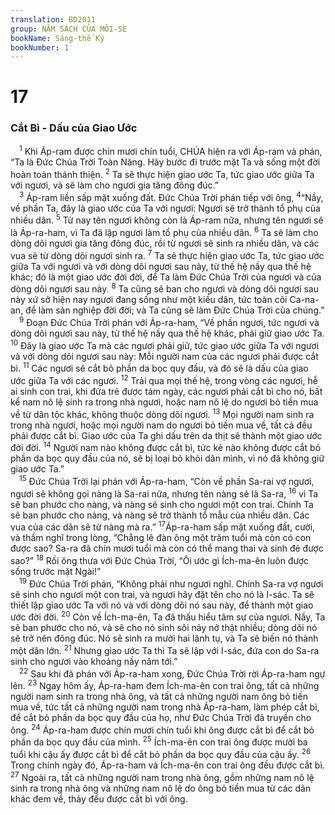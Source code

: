```yaml
---
translation: BD2011
group: NĂM SÁCH CỦA MÔI-SE
bookName: Sáng-thế Ký 
bookNumber: 1
---
```


<div class="title"><h1>17</h1><h3>Cắt Bì - Dấu của Giao Ước</h3></div>
<span class="verse sa_17_1"> <sup>1</sup> Khi Áp-ram được chín mươi chín tuổi, CHÚA hiện ra với Áp-ram và phán, “Ta là Ðức Chúa Trời Toàn Năng. Hãy bước đi trước mặt Ta và sống một đời hoàn toàn thánh thiện. </span>
<span class="verse sa_17_2"><sup>2</sup> Ta sẽ thực hiện giao ước Ta, tức giao ước giữa Ta với ngươi, và sẽ làm cho ngươi gia tăng đông đúc.”<br/></span>
<span class="verse sa_17_3"> <sup>3</sup> Áp-ram liền sấp mặt xuống đất. Ðức Chúa Trời phán tiếp với ông, </span>
<span class="verse sa_17_4"><sup>4</sup>“Nầy, về phần Ta, đây là giao ước của Ta với ngươi: Ngươi sẽ trở thành tổ phụ của nhiều dân. </span>
<span class="verse sa_17_5"><sup>5</sup> Từ nay tên ngươi không còn là Áp-ram nữa, nhưng tên ngươi sẽ là Áp-ra-ham, vì Ta đã lập ngươi làm tổ phụ của nhiều dân. </span>
<span class="verse sa_17_6"><sup>6</sup> Ta sẽ làm cho dòng dõi ngươi gia tăng đông đúc, rồi từ ngươi sẽ sinh ra nhiều dân, và các vua sẽ từ dòng dõi ngươi sinh ra. </span>
<span class="verse sa_17_7"><sup>7</sup> Ta sẽ thực hiện giao ước Ta, tức giao ước giữa Ta với ngươi và với dòng dõi ngươi sau này, từ thế hệ nầy qua thế hệ khác; đó là một giao ước đời đời, để Ta làm Ðức Chúa Trời của ngươi và của dòng dõi ngươi sau này. </span>
<span class="verse sa_17_8"><sup>8</sup> Ta cũng sẽ ban cho ngươi và dòng dõi ngươi sau này xứ sở hiện nay ngươi đang sống như một kiều dân, tức toàn cõi Ca-na-an, để làm sản nghiệp đời đời; và Ta cũng sẽ làm Ðức Chúa Trời của chúng.”<br/></span>
<span class="verse sa_17_9"> <sup>9</sup> Ðoạn Ðức Chúa Trời phán với Áp-ra-ham, “Về phần ngươi, tức ngươi và dòng dõi ngươi sau này, từ thế hệ nầy qua thế hệ khác, phải giữ giao ước Ta. </span>
<span class="verse sa_17_10"><sup>10</sup> Ðây là giao ước Ta mà các ngươi phải giữ, tức giao ước giữa Ta với ngươi và với dòng dõi ngươi sau này: Mỗi người nam của các ngươi phải được cắt bì. </span>
<span class="verse sa_17_11"><sup>11</sup> Các ngươi sẽ cắt bỏ phần da bọc quy đầu, và đó sẽ là dấu của giao ước giữa Ta với các ngươi. </span>
<span class="verse sa_17_12"><sup>12</sup> Trải qua mọi thế hệ, trong vòng các ngươi, hễ ai sinh con trai, khi đứa trẻ được tám ngày, các ngươi phải cắt bì cho nó, bất kể nam nô lệ sinh ra trong nhà ngươi, hoặc nam nô lệ do ngươi bỏ tiền mua về từ dân tộc khác, không thuộc dòng dõi ngươi. </span>
<span class="verse sa_17_13"><sup>13</sup> Mọi người nam sinh ra trong nhà ngươi, hoặc mọi người nam do ngươi bỏ tiền mua về, tất cả đều phải được cắt bì. Giao ước của Ta ghi dấu trên da thịt sẽ thành một giao ước đời đời. </span>
<span class="verse sa_17_14"><sup>14</sup> Người nam nào không được cắt bì, tức kẻ nào không được cắt bỏ phần da bọc quy đầu của nó, sẽ bị loại bỏ khỏi dân mình, vì nó đã không giữ giao ước Ta.”<br/></span>
<span class="verse sa_17_15"> <sup>15</sup> Ðức Chúa Trời lại phán với Áp-ra-ham, “Còn về phần Sa-rai vợ ngươi, ngươi sẽ không gọi nàng là Sa-rai nữa, nhưng tên nàng sẽ là Sa-ra, </span>
<span class="verse sa_17_16"><sup>16</sup> vì Ta sẽ ban phước cho nàng, và nàng sẽ sinh cho ngươi một con trai. Chính Ta sẽ ban phước cho nàng, và nàng sẽ trở thành tổ mẫu của nhiều dân. Các vua của các dân sẽ từ nàng mà ra.” </span>
<span class="verse sa_17_17"><sup>17</sup>Áp-ra-ham sấp mặt xuống đất, cười, và thầm nghĩ trong lòng, “Chẳng lẽ đàn ông một trăm tuổi mà còn có con được sao? Sa-ra đã chín mươi tuổi mà còn có thể mang thai và sinh đẻ được sao?” </span>
<span class="verse sa_17_18"><sup>18</sup> Rồi ông thưa với Ðức Chúa Trời, “Ôi ước gì Ích-ma-ên luôn được sống trước mặt Ngài!”<br/></span>
<span class="verse sa_17_19"> <sup>19</sup> Ðức Chúa Trời phán, “Không phải như ngươi nghĩ. Chính Sa-ra vợ ngươi sẽ sinh cho ngươi một con trai, và ngươi hãy đặt tên cho nó là I-sác. Ta sẽ thiết lập giao ước Ta với nó và với dòng dõi nó sau này, để thành một giao ước đời đời. </span>
<span class="verse sa_17_20"><sup>20</sup> Còn về Ích-ma-ên, Ta đã thấu hiểu tâm sự của ngươi. Nầy, Ta sẽ ban phước cho nó, và sẽ cho nó sinh sôi nảy nở thật nhiều; dòng dõi nó sẽ trở nên đông đúc. Nó sẽ sinh ra mười hai lãnh tụ, và Ta sẽ biến nó thành một dân lớn. </span>
<span class="verse sa_17_21"><sup>21</sup> Nhưng giao ước Ta thì Ta sẽ lập với I-sác, đứa con do Sa-ra sinh cho ngươi vào khoảng nầy năm tới.”<br/></span>
<span class="verse sa_17_22"> <sup>22</sup> Sau khi đã phán với Áp-ra-ham xong, Ðức Chúa Trời rời Áp-ra-ham ngự lên. </span>
<span class="verse sa_17_23"><sup>23</sup> Ngay hôm ấy, Áp-ra-ham đem Ích-ma-ên con trai ông, tất cả những người nam sinh ra trong nhà ông, và tất cả những người nam ông bỏ tiền mua về, tức tất cả những người nam trong nhà Áp-ra-ham, làm phép cắt bì, để cắt bỏ phần da bọc quy đầu của họ, như Ðức Chúa Trời đã truyền cho ông. </span>
<span class="verse sa_17_24"><sup>24</sup> Áp-ra-ham được chín mươi chín tuổi khi ông được cắt bì để cắt bỏ phần da bọc quy đầu của mình. </span>
<span class="verse sa_17_25"><sup>25</sup> Ích-ma-ên con trai ông được mười ba tuổi khi cậu ấy được cắt bì để cắt bỏ phần da bọc quy đầu của cậu ấy. </span>
<span class="verse sa_17_26"><sup>26</sup> Trong chính ngày đó, Áp-ra-ham và Ích-ma-ên con trai ông đều được cắt bì. </span>
<span class="verse sa_17_27"><sup>27</sup> Ngoài ra, tất cả những người nam trong nhà ông, gồm những nam nô lệ sinh ra trong nhà ông và những nam nô lệ do ông bỏ tiền mua từ các dân khác đem về, thảy đều được cắt bì với ông.<br/></span>

